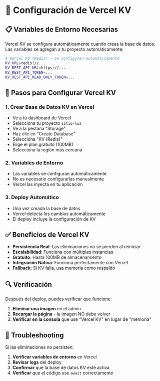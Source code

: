 # 🔧 Configuración de Vercel KV

## 📋 Variables de Entorno Necesarias

Vercel KV se configura automáticamente cuando creas la base de datos. Las variables se agregan a tu proyecto automáticamente:

```bash
# Vercel KV (Redis) - Se configuran automáticamente
KV_URL=redis://...
KV_REST_API_URL=https://...
KV_REST_API_TOKEN=...
KV_REST_API_READ_ONLY_TOKEN=...
```

## 🚀 Pasos para Configurar Vercel KV

### 1. Crear Base de Datos KV en Vercel
- Ve a tu dashboard de Vercel
- Selecciona tu proyecto `sitio-luz`
- Ve a la pestaña "Storage"
- Haz clic en "Create Database"
- Selecciona "KV (Redis)"
- Elige el plan gratuito (100MB)
- Selecciona la región más cercana

### 2. Variables de Entorno
- Las variables se configuran automáticamente
- No es necesario configurarlas manualmente
- Vercel las inyecta en tu aplicación

### 3. Deploy Automático
- Una vez creada la base de datos
- Vercel detecta los cambios automáticamente
- El deploy incluye la configuración de KV

## ✅ Beneficios de Vercel KV

- **Persistencia Real**: Las eliminaciones no se pierden al reiniciar
- **Escalabilidad**: Funciona con múltiples instancias
- **Gratuito**: Hasta 100MB de almacenamiento
- **Integración Nativa**: Funciona perfectamente con Vercel
- **Fallback**: Si KV falla, usa memoria como respaldo

## 🔍 Verificación

Después del deploy, puedes verificar que funcione:

1. **Eliminar una imagen** en el admin
2. **Recargar la página** - la imagen NO debe volver
3. **Verificar en la consola** que use "Vercel KV" en lugar de "memoria"

## 🚨 Troubleshooting

Si las eliminaciones no persisten:

1. **Verificar variables de entorno** en Vercel
2. **Revisar logs** del deploy
3. **Confirmar** que la base de datos KV esté activa
4. **Verificar** que el código use `await` correctamente

